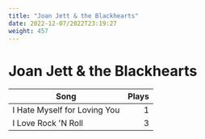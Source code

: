 ```yaml
---
title: "Joan Jett & the Blackhearts"
date: 2022-12-07/2022T23:19:27
weight: 457
---
```


# Joan Jett & the Blackhearts

 Song | Plays 
----- | -----:
I Hate Myself for Loving You | 1
I Love Rock 'N Roll | 3
